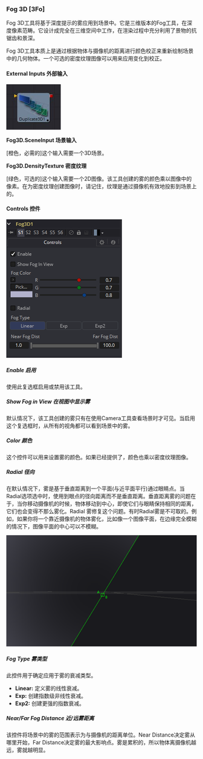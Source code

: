 ### Fog 3D [3Fo]

Fog 3D工具将基于深度提示的雾应用到场景中。它是三维版本的Fog工具，在深度像素范畴。它设计成完全在三维空间中工作，在渲染过程中充分利用了景物的抗锯齿和景深。

Fog 3D工具本质上是通过根据物体与摄像机的距离进行颜色校正来重新绘制场景中的几何物体。一个可选的密度纹理图像可以用来应用变化到校正。

#### External Inputs 外部输入

 ![3Dp_tile](images/3Dp_tile.jpg)

**Fog3D.SceneInput 场景输入**

[橙色，必需的]这个输入需要一个3D场景。

**Fog3D.DensityTexture 密度纹理**

[绿色，可选的]这个输入需要一个2D图像。该工具创建的雾的颜色乘以图像中的像素。在为密度纹理创建图像时，请记住，纹理是通过摄像机有效地投影到场景上的。

#### Controls 控件

![3Fo_Controls](images/3Fo_Controls.png)

##### Enable 启用

使用此复选框启用或禁用该工具。

##### Show Fog in View 在视图中显示雾

默认情况下，该工具创建的雾只有在使用Camera工具查看场景时才可见。当启用这个复选框时，从所有的视角都可以看到场景中的雾。

##### Color 颜色

这个控件可以用来设置雾的颜色。如果已经提供了，颜色也乘以密度纹理图像。

##### Radial 径向

在默认情况下，雾是基于垂直距离到一个平面(与近平面平行)通过眼睛点。当Radial选项选中时，使用到眼点的径向距离而不是垂直距离。垂直距离雾的问题在于，当你移动摄像机的时候，物体移动到中心，即使它们与眼睛保持相同的距离，它们也会变得不那么雾化。Radial 雾修复这个问题。有时Radial雾是不可取的。例如，如果你将一个靠近摄像机的物体雾化，比如像一个图像平面，在边缘完全模糊的情况下，图像平面的中心可以不模糊。

![3Fo_Radial](images/3Fo_Radial.png)

##### Fog Type 雾类型

此控件用于确定应用于雾的衰减类型。

- **Linear:** 定义雾的线性衰减。
- **Exp:** 创建指数级非线性衰减。
- **Exp2:** 创建更强的指数衰减。

##### Near/Far Fog Distance 近/远雾距离

该控件将场景中的雾的范围表示为与摄像机的距离单位。Near Distance决定雾从哪里开始，Far Distance决定雾的最大影响点。雾是累积的，所以物体离摄像机越远，雾就越明显。

